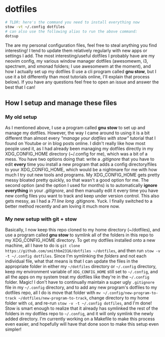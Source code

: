 # dotfiles

```sh
# TLDR: here's the command you need to install everything now
stow -vt ~/.config dotfiles
# can also use the following alias to run the above command:
dotsup
```

The are my personal configuration files, feel free to steal anything you find interesting! I tend to update them relatively regularly with new apps or settings I add. The most interesting/useful dotfiles I probably have are my neovim config, my various window manager dotfiles (awesomewm, i3, spectrwm, and xmonad folders; I use awesomewm at the moment), and how I actually set up my dotfiles (I use a cli program called **gnu stow**, but I use it a bit differently than most tutorials online, I'll explain that process below). If you have any questions feel free to open an issue and answer the best that I can!


## How I setup and manage these files

### My old setup

As I mentioned above, I use a program called **gnu stow** to set up and manage my dotfiles. However, the way I came around to using it is a bit different than almost every _"manage your dotfiles with stow"_ tutorial that I found on Youtube or in blog posts online. I didn't really like how most people used it, as I had already been managing my dotfiles directly in my XDG_CONFIG_HOME directory (~/.config for me), which was a bit of a mess. You have two options doing that: write a _.gitignore_ that you have to edit **every** time you install a new program that adds a config directory/files to your XDG_CONFIG_HOME, which would be a nightmare for me with how much I try out new tools and programs. My XDG_CONFIG_HOME gets pretty messy bloated pretty quickly, so that wasn't a good option for me. The second option (and the option I used for months) is to automatically **ignore everything** in your _.gitignore_, and then manually edit it every time you have new config files you want to track and keep under version control. This also gets messy, as I had a _71 line long_ .gitignore. Yuck. I finally switched to a better method recently and am loving it much more now.

### My new setup with git + stow

Basically, I now keep this repo cloned to my home directory (~/dotfiles), and use a program called **gnu stow** to symlink all of the folders in this repo to my XDG_CONFIG_HOME directory. To get my dotfiles installed onto a new machine, all I have to do is `git clone https://github.com/smithbm2316/dotfiles ~/dotfiles`, and then run `stow -v -t ~/.config dotfiles`. Since I'm symlinking the _folders_ and not each individual file, what that means is that I can update the files in the appropriate folder in either my `~/dotfiles` directory or `~/.config` directory, keep my environment variable of `XDG_CONFIG_HOME` still set to `~/.config`, and all the apps on my system treat my dotfiles like they're in the `~/.config` folder. Magic! I don't have to continually maintain a super ugly `.gitignore` file in my `~/.config` directory, and to add any new program's dotfiles to my dotfiles repo, all I do is move that folder with `mv ~/.config/new-program-to-track ~/dotfiles/new-program-to-track`, change directory to my home folder with `cd`, and re-run `stow -v -t ~/.config dotfiles`, and I'm done! Stow is smart enough to realize that it already has symlinked the rest of the folders in my dotfiles repo to `~/.config`, and it will only symlink the newly added directory. I'm currently working on a Makefile to make this process even easier, and hopefully will have that done soon to make this setup even simpler!
